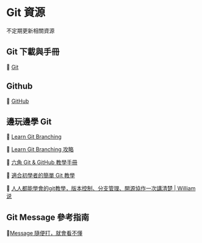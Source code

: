 # Git 資源
不定期更新相關資源

## Git 下載與手冊
🔗 [Git](https://git-scm.com/)

## Github
🔗 [GitHub](https://github.com/)

## 邊玩邊學 Git
🔗 [Learn Git Branching](https://learngitbranching.js.org/?locale=zh_TW)

🔗 [Learn Git Branching 攻略](https://youtu.be/IyStwRt2fiA?si=SRyiuCXD1OTi8LIu)

🔗 [六角 Git & GitHub 教學手冊](https://w3c.hexschool.com/git/cfdbd310)

🔗 [適合初學者的簡單 Git 教學](https://nulab.com/zh-tw/learn/software-development/git-tutorial/)

🔗 [人人都能學會的git教學，版本控制、分支管理、開源協作一次講清楚 | William说](https://youtu.be/KGLUbg_LGdQ)


## Git Message 參考指南
🔗[Message 隨便打，就會看不懂](https://docs.google.com/document/d/1QrDFcIiPjSLDn3EL15IJygNPiHORgU1_OOAqWjiDU5Y/edit?tab=t.0)